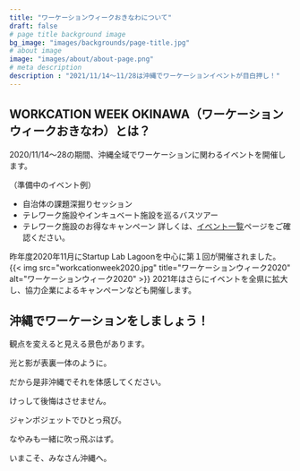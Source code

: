 ```yaml
---
title: "ワーケーションウィークおきなわについて"
draft: false
# page title background image
bg_image: "images/backgrounds/page-title.jpg"
# about image
image: "images/about/about-page.png"
# meta description
description : "2021/11/14～11/28は沖縄でワーケーションイベントが目白押し！"
---
```


## WORKCATION WEEK OKINAWA（ワーケーションウィークおきなわ）とは？
2020/11/14～28の期間、沖縄全域でワーケーションに関わるイベントを開催します。

（準備中のイベント例）
- 自治体の課題深掘りセッション
- テレワーク施設やインキュベート施設を巡るバスツアー
- テレワーク施設のお得なキャンペーン
詳しくは、[イベント一覧](https://tele-okinawa.go.jp/wwo2021/event/)ページをご確認ください。

昨年度2020年11月にStartup Lab Lagoonを中心に第１回が開催されました。
{{< img src="workcationweek2020.jpg" title="ワーケーションウィーク2020" alt="ワーケーションウィーク2020" >}}
2021年はさらにイベントを全県に拡大し、協力企業によるキャンペーンなども開催します。



## 沖縄でワーケーションをしましょう！

観点を変えると見える景色があります。

光と影が表裏一体のように。

だから是非沖縄でそれを体感してください。

けっして後悔はさせません。

ジャンボジェットでひとっ飛び。

なやみも一緒に吹っ飛ぶはず。

いまこそ、みなさん沖縄へ。
